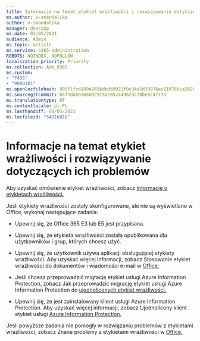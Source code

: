```yaml
---
title: Informacje na temat etykiet wrażliwości i rozwiązywanie dotyczących ich problemów
ms.author: v-smandalika
author: v-smandalika
manager: dansimp
ms.date: 03/05/2021
audience: Admin
ms.topic: article
ms.service: o365-administration
ROBOTS: NOINDEX, NOFOLLOW
localization_priority: Priority
ms.collection: Adm_O365
ms.custom:
- "7455"
- "9000181"
ms.openlocfilehash: 898f1fcd189e2656dbdb9921f0c34a5d30976ac210766ca28284c455053dae50
ms.sourcegitcommit: b5f7da89a650d2915dc652449623c78be6247175
ms.translationtype: HT
ms.contentlocale: pl-PL
ms.lasthandoff: 08/05/2021
ms.locfileid: "54016818"
---
```

# <a name="learn-about-or-troubleshoot-sensitivity-labels"></a>Informacje na temat etykiet wrażliwości i rozwiązywanie dotyczących ich problemów

Aby uzyskać omówienie etykiet wrażliwości, zobacz [Informacje o etykietach wrażliwości.](https://docs.microsoft.com/microsoft-365/compliance/sensitivity-labels)

Jeśli etykiety wrażliwości zostały skonfigurowane, ale nie są wyświetlane w Office, wykonaj następujące zadania:

- Upewnij się, że Office 365 E3 lub E5 jest przypisana.

- Upewnij się, że etykieta wrażliwości została opublikowana dla użytkowników i grup, których chcesz użyć.

- Upewnij się, że użytkownik używa aplikacji obsługującej etykiety wrażliwości. Aby uzyskać więcej informacji, zobacz Stosowanie etykiet wrażliwości do dokumentów i wiadomości e-mail w [Office.](https://support.microsoft.com/topic/apply-sensitivity-labels-to-your-files-and-email-in-office-2f96e7cd-d5a4-403b-8bd7-4cc636bae0f9)

- Jeśli chcesz przeprowadzić migrację etykiet usługi Azure Information Protection, zobacz Jak przeprowadzić migrację etykiet usługi Azure Information Protection do [ujednoliconych etykiet wrażliwości.](https://docs.microsoft.com/azure/information-protection/configure-policy-migrate-labels)

- Upewnij się, że jest zainstalowany klient usługi Azure Information Protection. Aby uzyskać więcej informacji, zobacz Ujednolicony klient etykiet usługi [Azure Information Protection.](https://docs.microsoft.com/azure/information-protection/rms-client/unifiedlabelingclient-version-release-history)

Jeśli powyższe zadania nie pomogły w rozwiązaniu problemów z etykietami wrażliwości, zobacz Znane problemy z etykietami wrażliwości w [Office.](https://support.microsoft.com/topic/known-issues-with-sensitivity-labels-in-office-b169d687-2bbd-4e21-a440-7da1b2743edc)
